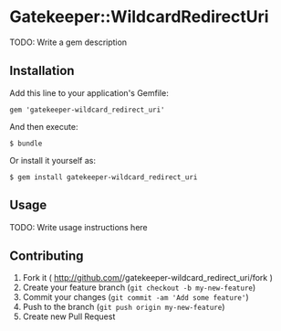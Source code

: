 # Gatekeeper::WildcardRedirectUri

TODO: Write a gem description

## Installation

Add this line to your application's Gemfile:

    gem 'gatekeeper-wildcard_redirect_uri'

And then execute:

    $ bundle

Or install it yourself as:

    $ gem install gatekeeper-wildcard_redirect_uri

## Usage

TODO: Write usage instructions here

## Contributing

1. Fork it ( http://github.com/<my-github-username>/gatekeeper-wildcard_redirect_uri/fork )
2. Create your feature branch (`git checkout -b my-new-feature`)
3. Commit your changes (`git commit -am 'Add some feature'`)
4. Push to the branch (`git push origin my-new-feature`)
5. Create new Pull Request
